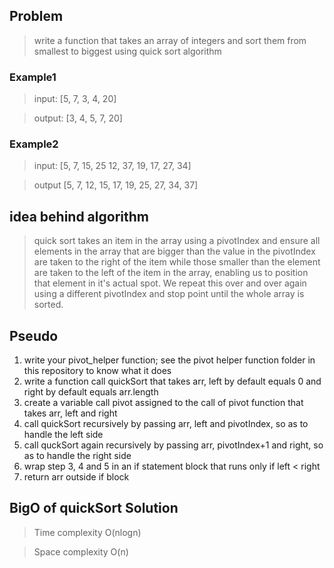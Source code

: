 ## Problem
> write a function that takes an array of integers and sort them from smallest to biggest using quick sort algorithm
### Example1
> input: [5, 7, 3, 4, 20]

> output: [3, 4, 5, 7, 20]

### Example2
> input: [5, 7, 15, 25 12, 37, 19, 17, 27, 34]

> output [5, 7, 12, 15, 17,  19, 25, 27, 34, 37]

## idea behind algorithm
> quick sort takes an item in the array using a pivotIndex and ensure all elements in the array that are bigger than the value in the pivotIndex are taken to the right of the item while those smaller than the element are taken to the left of the item in the array, enabling us to position that element in it's actual spot. We repeat this over and over again using a different pivotIndex and stop point until the whole array is sorted. 

## Pseudo

1. write your pivot_helper function; see the pivot helper function folder in this repository to know what it does
2. write a function call quickSort that takes arr, left by default equals 0 and right by default equals arr.length
3. create a variable call pivot assigned to the call of pivot function that takes arr, left and right
4. call quickSort recursively by passing arr, left and pivotIndex, so as to handle the left side
5. call quckSort again recursively by passing arr, pivotIndex+1 and right, so as to handle the right side
6. wrap step 3, 4 and 5 in an if statement block that runs only if left < right
3. return arr outside if block 

## BigO of quickSort Solution

>Time complexity O(nlogn)

>Space complexity O(n)
